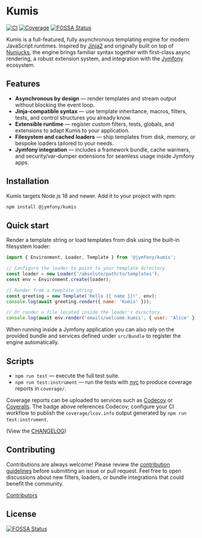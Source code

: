 # Kumis

[![CI](https://github.com/jymfony/kumis/actions/workflows/ci.yml/badge.svg?branch=master)](https://github.com/jymfony/kumis/actions/workflows/ci.yml)
[![Coverage](https://codecov.io/gh/jymfony/kumis/branch/master/graph/badge.svg)](https://codecov.io/gh/jymfony/kumis)
[![FOSSA Status](https://app.fossa.io/api/projects/git%2Bgithub.com%2Fjymfony%2Fkumis.svg?type=shield)](https://app.fossa.io/projects/git%2Bgithub.com%2Fjymfony%2Fkumis?ref=badge_shield)

Kumis is a full-featured, fully asynchronous templating engine for modern JavaScript runtimes. Inspired by [Jinja2](https://jinja.palletsprojects.com/) and originally built on top of [Nunjucks](https://mozilla.github.io/nunjucks/), the engine brings familiar syntax together with first-class async rendering, a robust extension system, and integration with the [Jymfony](https://jymfony.com/) ecosystem.

## Features

- **Asynchronous by design** &mdash; render templates and stream output without blocking the event loop.
- **Jinja-compatible syntax** &mdash; use template inheritance, macros, filters, tests, and control structures you already know.
- **Extensible runtime** &mdash; register custom filters, tests, globals, and extensions to adapt Kumis to your application.
- **Filesystem and cached loaders** &mdash; ship templates from disk, memory, or bespoke loaders tailored to your needs.
- **Jymfony integration** &mdash; includes a framework bundle, cache warmers, and security/var-dumper extensions for seamless usage inside Jymfony apps.

## Installation

Kumis targets Node.js 18 and newer. Add it to your project with npm:

```bash
npm install @jymfony/kumis
```

## Quick start

Render a template string or load templates from disk using the built-in filesystem loader:

```js
import { Environment, Loader, Template } from '@jymfony/kumis';

// Configure the loader to point to your template directory.
const loader = new Loader('/absolute/path/to/templates');
const env = Environment.create(loader);

// Render from a template string.
const greeting = new Template('Hello {{ name }}!', env);
console.log(await greeting.render({ name: 'Kumis' }));

// Or render a file located inside the loader's directory.
console.log(await env.render('emails/welcome.kumis', { user: 'Alice' }));
```

When running inside a Jymfony application you can also rely on the provided bundle and services defined under `src/Bundle` to register the engine automatically.

## Scripts

- `npm run test` &mdash; execute the full test suite.
- `npm run test:instrument` &mdash; run the tests with [nyc](https://github.com/istanbuljs/nyc) to produce coverage reports in `coverage/`.

Coverage reports can be uploaded to services such as [Codecov](https://about.codecov.io/) or [Coveralls](https://coveralls.io/). The badge above references Codecov; configure your CI workflow to publish the `coverage/lcov.info` output generated by `npm run test:instrument`.

(View the [CHANGELOG](https://github.com/jymfony/kumis/releases))

## Contributing

Contributions are always welcome! Please review the [contribution guidelines](CONTRIBUTING.md) before submitting an issue or pull request. Feel free to open discussions about new filters, loaders, or bundle integrations that could benefit the community.

[Contributors](https://github.com/jymfony/kumis/graphs/contributors)

## License

[![FOSSA Status](https://app.fossa.io/api/projects/git%2Bgithub.com%2Fjymfony%2Fkumis.svg?type=large)](https://app.fossa.io/projects/git%2Bgithub.com%2Fjymfony%2Fkumis?ref=badge_large)
